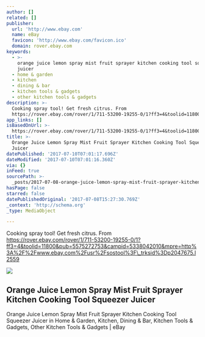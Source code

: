 ```yaml
---
author: []
related: []
publisher:
  url: 'http://www.ebay.com'
  name: eBay
  favicon: 'http://www.ebay.com/favicon.ico'
  domain: rover.ebay.com
keywords:
  - >-
    orange juice lemon spray mist fruit sprayer kitchen cooking tool squeezer
    juicer
  - home & garden
  - kitchen
  - dining & bar
  - kitchen tools & gadgets
  - other kitchen tools & gadgets
description: >-
  Cooking spray tool! Get fresh citrus. From
  https://rover.ebay.com/rover/1/711-53200-19255-0/1?ff3=4&toolid=11800&pub=5575272753&campid=5338042010&mpre=http%3A%2F%2Fwww.ebay.com%2Fusr%2Fsostool%3F_trksid%3Dp2047675.l2559
app_links: []
isBasedOnUrl: >-
  https://rover.ebay.com/rover/1/711-53200-19255-0/1?ff3=4&toolid=11800&pub=5575272753&campid=5338042010&mpre=http%3A%2F%2Fwww.ebay.com%2Fitm%2FOrange-Juice-Lemon-Spray-Mist-Fruit-Sprayer-Kitchen-Cooking-Tool-Squeezer-Juicer-%2F132248420814%3Fhash%3Ditem1eca9ec1ce%3Ag%3AQZkAAOSwbiFZWf72
title: >-
  Orange Juice Lemon Spray Mist Fruit Sprayer Kitchen Cooking Tool Squeezer
  Juicer
datePublished: '2017-07-10T07:01:17.696Z'
dateModified: '2017-07-10T07:01:16.360Z'
via: {}
inFeed: true
sourcePath: >-
  _posts/2017-07-08-orange-juice-lemon-spray-mist-fruit-sprayer-kitchen-cooking.md
hasPage: false
starred: false
datePublishedOriginal: '2017-07-08T15:27:30.769Z'
_context: 'http://schema.org'
_type: MediaObject

---
```

Cooking spray tool! Get fresh citrus. From https://rover.ebay.com/rover/1/711-53200-19255-0/1?ff3=4&toolid=11800&pub=5575272753&campid=5338042010&mpre=http%3A%2F%2Fwww.ebay.com%2Fusr%2Fsostool%3F\_trksid%3Dp2047675.l2559

<article style=""><img src="https://s3-us-west-2.amazonaws.com/the-grid-img/p/c2d1afe1c9bd931f81c2c445a526d31ae98dab20.jpg" /><h1>Orange Juice Lemon Spray Mist Fruit Sprayer Kitchen Cooking Tool Squeezer Juicer</h1><p>Orange Juice Lemon Spray Mist Fruit Sprayer Kitchen Cooking Tool Squeezer Juicer in Home &amp; Garden, Kitchen, Dining &amp; Bar, Kitchen Tools &amp; Gadgets, Other Kitchen Tools &amp; Gadgets | eBay</p></article>